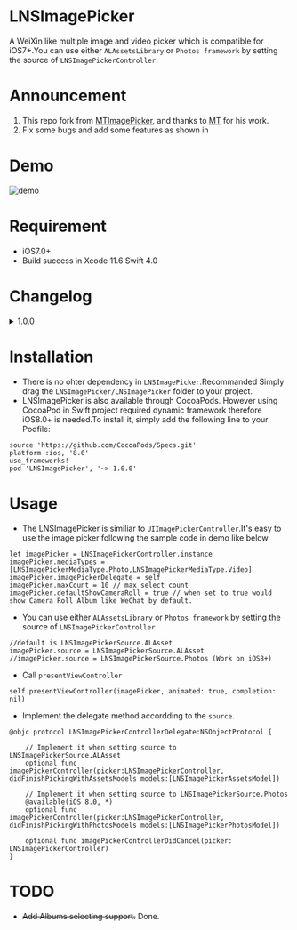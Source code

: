 # LNSImagePicker
A WeiXin like multiple image and video picker which is compatible for iOS7+.You can use  either `ALAssetsLibrary` or `Photos framework` by setting the source of `LNSImagePickerController`.

# Announcement

1. This repo fork from [MTImagePicker](https://github.com/luowenxing/MTImagePicker), and thanks to [MT](https://github.com/luowenxing) for his work.
2. Fix some bugs and add some features as shown in []()


# Demo
![demo](https://github.com/luowenxing/LNSImagePicker/blob/master/LNSImagePicker/Demo/demo.gif)

# Requirement
* iOS7.0+
* Build success in Xcode 11.6 Swift 4.0

# Changelog

<details>
<summary>1.0.0</summary>
</br>
<p>1. fix UIAlertView deprecation bug</p>
<p>2. add selectCount feature</p>
<p>3. fork from MTImagePicker 3.0.2</p>
</details>

# Installation
* There is no ohter dependency in `LNSImagePicker`.Recommanded Simply drag the `LNSImagePicker/LNSImagePicker` folder to your project.
* LNSImagePicker is also available through CocoaPods. However using CocoaPod in Swift project required dynamic framework therefore iOS8.0+ is needed.To install it, simply add the following line to your Podfile:
```
source 'https://github.com/CocoaPods/Specs.git'
platform :ios, '8.0'
use_frameworks!
pod 'LNSImagePicker', '~> 1.0.0'
```

# Usage
* The LNSImagePicker is similiar to `UIImagePickerController`.It's easy to use the image picker following the sample code in demo like below
```
let imagePicker = LNSImagePickerController.instance
imagePicker.mediaTypes = [LNSImagePickerMediaType.Photo,LNSImagePickerMediaType.Video]
imagePicker.imagePickerDelegate = self
imagePicker.maxCount = 10 // max select count
imagePicker.defaultShowCameraRoll = true // when set to true would show Camera Roll Album like WeChat by default. 
```
* You can use  either `ALAssetsLibrary` or `Photos framework` by setting the source of `LNSImagePickerController`
```
//default is LNSImagePickerSource.ALAsset
imagePicker.source = LNSImagePickerSource.ALAsset
//imagePicker.source = LNSImagePickerSource.Photos (Work on iOS8+)
```
* Call `presentViewController` 
```
self.presentViewController(imagePicker, animated: true, completion: nil)
```
* Implement the delegate method accordding to the `source`.
```
@objc protocol LNSImagePickerControllerDelegate:NSObjectProtocol {

    // Implement it when setting source to LNSImagePickerSource.ALAsset
    optional func imagePickerController(picker:LNSImagePickerController, didFinishPickingWithAssetsModels models:[LNSImagePickerAssetsModel])
    
    // Implement it when setting source to LNSImagePickerSource.Photos
    @available(iOS 8.0, *)
    optional func imagePickerController(picker:LNSImagePickerController, didFinishPickingWithPhotosModels models:[LNSImagePickerPhotosModel])
    
    optional func imagePickerControllerDidCancel(picker: LNSImagePickerController)
}
```

# TODO
* ~~Add Albums selecting support.~~ Done.
